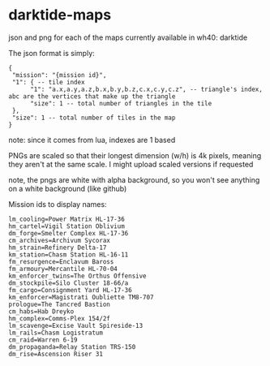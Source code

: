 # darktide-maps

json and png for each of the maps currently available in wh40: darktide

The json format is simply:
```
{
 "mission": "{mission id}",
 "1": { -- tile index
      "1": "a.x,a.y,a.z,b.x,b.y,b.z,c.x,c.y,c.z", -- triangle's index, abc are the vertices that make up the triangle
      "size": 1 -- total number of triangles in the tile
 },
 "size": 1 -- total number of tiles in the map
}
```

note: since it comes from lua, indexes are 1 based

PNGs are scaled so that their longest dimension (w/h) is 4k pixels, meaning they aren't at the same scale.
I might upload scaled versions if requested

note, the pngs are white with alpha background, so you won't see anything on a white background (like github)

Mission ids to display names:
```
lm_cooling=Power Matrix HL-17-36
hm_cartel=Vigil Station Oblivium
dm_forge=Smelter Complex HL-17-36
cm_archives=Archivum Sycorax
hm_strain=Refinery Delta-17
km_station=Chasm Station HL-16-11
fm_resurgence=Enclavum Baross
fm_armoury=Mercantile HL-70-04
km_enforcer_twins=The Orthus Offensive
dm_stockpile=Silo Cluster 18-66/a
fm_cargo=Consignment Yard HL-17-36
km_enforcer=Magistrati Oubliette TM8-707
prologue=The Tancred Bastion
cm_habs=Hab Dreyko
hm_complex=Comms-Plex 154/2f
lm_scavenge=Excise Vault Spireside-13
lm_rails=Chasm Logistratum
cm_raid=Warren 6-19
dm_propaganda=Relay Station TRS-150
dm_rise=Ascension Riser 31
```
